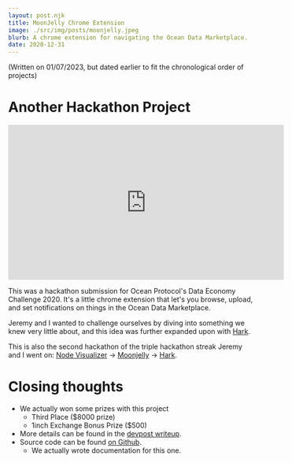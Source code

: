 ```yaml
---
layout: post.njk
title: MoonJelly Chrome Extension
image: ./src/img/posts/moonjelly.jpeg
blurb: A chrome extension for navigating the Ocean Data Marketplace. 
date: 2020-12-31
---
```

(Written on 01/07/2023, but dated earlier to fit the chronological order of projects)     
# Another Hackathon Project
<iframe width="560" height="315" src="https://www.youtube.com/embed/b4ihf_u7HJU" title="YouTube video player" frameborder="0" allow="accelerometer; autoplay; clipboard-write; encrypted-media; gyroscope; picture-in-picture; web-share" allowfullscreen></iframe>

This was a hackathon submission for Ocean Protocol's Data Economy Challenge 2020. It's a little chrome extension that let's you browse, upload, and set notifications on things in the Ocean Data Marketplace. 

Jeremy and I wanted to challenge ourselves by diving into something we knew very little about, and this idea was further expanded upon with [Hark](/tech/harktv-a-retrospective).

This is also the second hackathon of the triple hackathon streak Jeremy and I went on: [Node Visualizer](/tech/node-visualizer/) -> [Moonjelly](/tech/moonjelly-chrome-extension/) -> [Hark](/tech/harktv-a-retrospective).

# Closing thoughts
* We actually won some prizes with this project
    * Third Place ($8000 prize)
    * 1inch Exchange Bonus Prize ($500)
* More details can be found in the [devpost writeup](https://devpost.com/software/moonjelly).
* Source code can be found [on Github](https://github.com/jboetticher/moon-jelly).
    * We actually wrote documentation for this one.